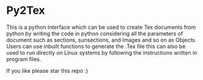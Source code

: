 # Py2Tex

This is a python Interface which can be used to create Tex documents from python by writing the code in python considering all the parameters of document such as sections, sunsections, and Images and so on as Objects. Users can use inbuilt functions to generate the .Tex file this can also be used to run directly on Linux systems by following the instructions written in program files.

If you like please star this repo :)

